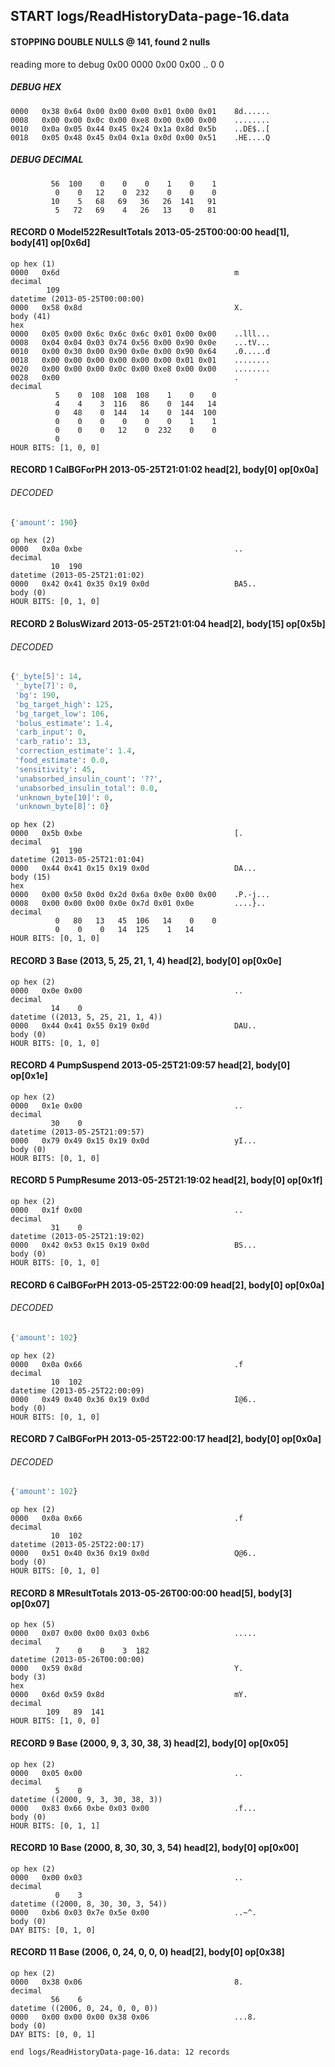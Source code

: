 ## START logs/ReadHistoryData-page-16.data
#### STOPPING DOUBLE NULLS @ 141, found 2 nulls
reading more to debug 0x00
    0000   0x00 0x00                                  ..
              0    0
##### DEBUG HEX
    0000   0x38 0x64 0x00 0x00 0x00 0x01 0x00 0x01    8d......
    0008   0x00 0x00 0x0c 0x00 0xe8 0x00 0x00 0x00    ........
    0010   0x0a 0x05 0x44 0x45 0x24 0x1a 0x8d 0x5b    ..DE$..[
    0018   0x05 0x48 0x45 0x04 0x1a 0x0d 0x00 0x51    .HE....Q
##### DEBUG DECIMAL
             56  100    0    0    0    1    0    1
              0    0   12    0  232    0    0    0
             10    5   68   69   36   26  141   91
              5   72   69    4   26   13    0   81
#### RECORD 0 Model522ResultTotals 2013-05-25T00:00:00 head[1], body[41] op[0x6d]

    op hex (1)
    0000   0x6d                                       m
    decimal
            109
    datetime (2013-05-25T00:00:00)
    0000   0x58 0x8d                                  X.
    body (41)
    hex
    0000   0x05 0x00 0x6c 0x6c 0x6c 0x01 0x00 0x00    ..lll...
    0008   0x04 0x04 0x03 0x74 0x56 0x00 0x90 0x0e    ...tV...
    0010   0x00 0x30 0x00 0x90 0x0e 0x00 0x90 0x64    .0.....d
    0018   0x00 0x00 0x00 0x00 0x00 0x00 0x01 0x01    ........
    0020   0x00 0x00 0x00 0x0c 0x00 0xe8 0x00 0x00    ........
    0028   0x00                                       .
    decimal
              5    0  108  108  108    1    0    0
              4    4    3  116   86    0  144   14
              0   48    0  144   14    0  144  100
              0    0    0    0    0    0    1    1
              0    0    0   12    0  232    0    0
              0
    HOUR BITS: [1, 0, 0]
#### RECORD 1 CalBGForPH 2013-05-25T21:01:02 head[2], body[0] op[0x0a]
###### DECODED
```python
{'amount': 190}
```
    op hex (2)
    0000   0x0a 0xbe                                  ..
    decimal
             10  190
    datetime (2013-05-25T21:01:02)
    0000   0x42 0x41 0x35 0x19 0x0d                   BA5..
    body (0)
    HOUR BITS: [0, 1, 0]
#### RECORD 2 BolusWizard 2013-05-25T21:01:04 head[2], body[15] op[0x5b]
###### DECODED
```python
{'_byte[5]': 14,
 '_byte[7]': 0,
 'bg': 190,
 'bg_target_high': 125,
 'bg_target_low': 106,
 'bolus_estimate': 1.4,
 'carb_input': 0,
 'carb_ratio': 13,
 'correction_estimate': 1.4,
 'food_estimate': 0.0,
 'sensitivity': 45,
 'unabsorbed_insulin_count': '??',
 'unabsorbed_insulin_total': 0.0,
 'unknown_byte[10]': 0,
 'unknown_byte[8]': 0}
```
    op hex (2)
    0000   0x5b 0xbe                                  [.
    decimal
             91  190
    datetime (2013-05-25T21:01:04)
    0000   0x44 0x41 0x15 0x19 0x0d                   DA...
    body (15)
    hex
    0000   0x00 0x50 0x0d 0x2d 0x6a 0x0e 0x00 0x00    .P.-j...
    0008   0x00 0x00 0x00 0x0e 0x7d 0x01 0x0e         ....}..
    decimal
              0   80   13   45  106   14    0    0
              0    0    0   14  125    1   14
    HOUR BITS: [0, 1, 0]
#### RECORD 3 Base (2013, 5, 25, 21, 1, 4) head[2], body[0] op[0x0e]

    op hex (2)
    0000   0x0e 0x00                                  ..
    decimal
             14    0
    datetime ((2013, 5, 25, 21, 1, 4))
    0000   0x44 0x41 0x55 0x19 0x0d                   DAU..
    body (0)
    HOUR BITS: [0, 1, 0]
#### RECORD 4 PumpSuspend 2013-05-25T21:09:57 head[2], body[0] op[0x1e]

    op hex (2)
    0000   0x1e 0x00                                  ..
    decimal
             30    0
    datetime (2013-05-25T21:09:57)
    0000   0x79 0x49 0x15 0x19 0x0d                   yI...
    body (0)
    HOUR BITS: [0, 1, 0]
#### RECORD 5 PumpResume 2013-05-25T21:19:02 head[2], body[0] op[0x1f]

    op hex (2)
    0000   0x1f 0x00                                  ..
    decimal
             31    0
    datetime (2013-05-25T21:19:02)
    0000   0x42 0x53 0x15 0x19 0x0d                   BS...
    body (0)
    HOUR BITS: [0, 1, 0]
#### RECORD 6 CalBGForPH 2013-05-25T22:00:09 head[2], body[0] op[0x0a]
###### DECODED
```python
{'amount': 102}
```
    op hex (2)
    0000   0x0a 0x66                                  .f
    decimal
             10  102
    datetime (2013-05-25T22:00:09)
    0000   0x49 0x40 0x36 0x19 0x0d                   I@6..
    body (0)
    HOUR BITS: [0, 1, 0]
#### RECORD 7 CalBGForPH 2013-05-25T22:00:17 head[2], body[0] op[0x0a]
###### DECODED
```python
{'amount': 102}
```
    op hex (2)
    0000   0x0a 0x66                                  .f
    decimal
             10  102
    datetime (2013-05-25T22:00:17)
    0000   0x51 0x40 0x36 0x19 0x0d                   Q@6..
    body (0)
    HOUR BITS: [0, 1, 0]
#### RECORD 8 MResultTotals 2013-05-26T00:00:00 head[5], body[3] op[0x07]

    op hex (5)
    0000   0x07 0x00 0x00 0x03 0xb6                   .....
    decimal
              7    0    0    3  182
    datetime (2013-05-26T00:00:00)
    0000   0x59 0x8d                                  Y.
    body (3)
    hex
    0000   0x6d 0x59 0x8d                             mY.
    decimal
            109   89  141
    HOUR BITS: [1, 0, 0]
#### RECORD 9 Base (2000, 9, 3, 30, 38, 3) head[2], body[0] op[0x05]

    op hex (2)
    0000   0x05 0x00                                  ..
    decimal
              5    0
    datetime ((2000, 9, 3, 30, 38, 3))
    0000   0x83 0x66 0xbe 0x03 0x00                   .f...
    body (0)
    HOUR BITS: [0, 1, 1]
#### RECORD 10 Base (2000, 8, 30, 30, 3, 54) head[2], body[0] op[0x00]

    op hex (2)
    0000   0x00 0x03                                  ..
    decimal
              0    3
    datetime ((2000, 8, 30, 30, 3, 54))
    0000   0xb6 0x03 0x7e 0x5e 0x00                   ..~^.
    body (0)
    DAY BITS: [0, 1, 0]
#### RECORD 11 Base (2006, 0, 24, 0, 0, 0) head[2], body[0] op[0x38]

    op hex (2)
    0000   0x38 0x06                                  8.
    decimal
             56    6
    datetime ((2006, 0, 24, 0, 0, 0))
    0000   0x00 0x00 0x00 0x38 0x06                   ...8.
    body (0)
    DAY BITS: [0, 0, 1]
`end logs/ReadHistoryData-page-16.data: 12 records`
